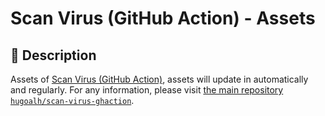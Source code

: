 # Scan Virus (GitHub Action) - Assets

## 📝 Description

Assets of [Scan Virus (GitHub Action)][scan-virus-ghaction], assets will update in automatically and regularly. For any information, please visit [the main repository `hugoalh/scan-virus-ghaction`][scan-virus-ghaction].

[scan-virus-ghaction]: https://github.com/hugoalh/scan-virus-ghaction

